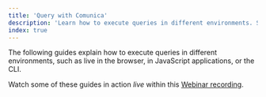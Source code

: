 ```yaml
---
title: 'Query with Comunica'
description: 'Learn how to execute queries in different environments. Such as live in the browser, in JavaScript applications, or the CLI.'
index: true
---
```


The following guides explain how to execute queries in different environments,
such as live in the browser, in JavaScript applications, or the CLI.

<div class="video">
Watch some of these guides in action <em>live</em> within this <a href="https://youtu.be/ydpdziVNw1k">Webinar recording</a>.
</div>
